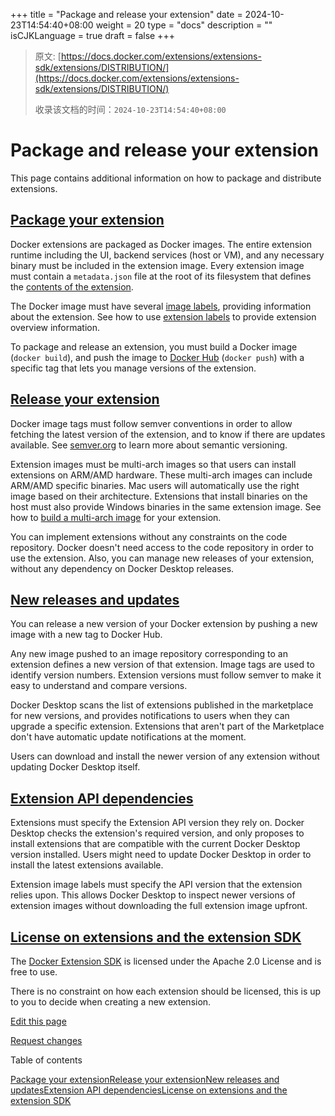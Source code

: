 +++
title = "Package and release your extension"
date = 2024-10-23T14:54:40+08:00
weight = 20
type = "docs"
description = ""
isCJKLanguage = true
draft = false
+++

> 原文: [https://docs.docker.com/extensions/extensions-sdk/extensions/DISTRIBUTION/](https://docs.docker.com/extensions/extensions-sdk/extensions/DISTRIBUTION/)
>
> 收录该文档的时间：`2024-10-23T14:54:40+08:00`

# Package and release your extension

This page contains additional information on how to package and distribute extensions.

## [Package your extension](https://docs.docker.com/extensions/extensions-sdk/extensions/DISTRIBUTION/#package-your-extension)

Docker extensions are packaged as Docker images. The entire extension runtime including the UI, backend services (host or VM), and any necessary binary must be included in the extension image. Every extension image must contain a `metadata.json` file at the root of its filesystem that defines the [contents of the extension](https://docs.docker.com/extensions/extensions-sdk/architecture/metadata/).

The Docker image must have several [image labels](https://docs.docker.com/extensions/extensions-sdk/extensions/labels/), providing information about the extension. See how to use [extension labels](https://docs.docker.com/extensions/extensions-sdk/extensions/labels/) to provide extension overview information.

To package and release an extension, you must build a Docker image (`docker build`), and push the image to [Docker Hub](https://hub.docker.com/) (`docker push`) with a specific tag that lets you manage versions of the extension.

## [Release your extension](https://docs.docker.com/extensions/extensions-sdk/extensions/DISTRIBUTION/#release-your-extension)

Docker image tags must follow semver conventions in order to allow fetching the latest version of the extension, and to know if there are updates available. See [semver.org](https://semver.org/) to learn more about semantic versioning.

Extension images must be multi-arch images so that users can install extensions on ARM/AMD hardware. These multi-arch images can include ARM/AMD specific binaries. Mac users will automatically use the right image based on their architecture. Extensions that install binaries on the host must also provide Windows binaries in the same extension image. See how to [build a multi-arch image](https://docs.docker.com/extensions/extensions-sdk/extensions/multi-arch/) for your extension.

You can implement extensions without any constraints on the code repository. Docker doesn't need access to the code repository in order to use the extension. Also, you can manage new releases of your extension, without any dependency on Docker Desktop releases.

## [New releases and updates](https://docs.docker.com/extensions/extensions-sdk/extensions/DISTRIBUTION/#new-releases-and-updates)

You can release a new version of your Docker extension by pushing a new image with a new tag to Docker Hub.

Any new image pushed to an image repository corresponding to an extension defines a new version of that extension. Image tags are used to identify version numbers. Extension versions must follow semver to make it easy to understand and compare versions.

Docker Desktop scans the list of extensions published in the marketplace for new versions, and provides notifications to users when they can upgrade a specific extension. Extensions that aren't part of the Marketplace don't have automatic update notifications at the moment.

Users can download and install the newer version of any extension without updating Docker Desktop itself.

## [Extension API dependencies](https://docs.docker.com/extensions/extensions-sdk/extensions/DISTRIBUTION/#extension-api-dependencies)

Extensions must specify the Extension API version they rely on. Docker Desktop checks the extension's required version, and only proposes to install extensions that are compatible with the current Docker Desktop version installed. Users might need to update Docker Desktop in order to install the latest extensions available.

Extension image labels must specify the API version that the extension relies upon. This allows Docker Desktop to inspect newer versions of extension images without downloading the full extension image upfront.

## [License on extensions and the extension SDK](https://docs.docker.com/extensions/extensions-sdk/extensions/DISTRIBUTION/#license-on-extensions-and-the-extension-sdk)

The [Docker Extension SDK](https://www.npmjs.com/package/@docker/extension-api-client) is licensed under the Apache 2.0 License and is free to use.

There is no constraint on how each extension should be licensed, this is up to you to decide when creating a new extension.

[Edit this page](https://github.com/docker/docs/edit/main/content/manuals/extensions/extensions-sdk/extensions/DISTRIBUTION.md)

[Request changes](https://github.com/docker/docs/issues/new?template=doc_issue.yml&location=https%3a%2f%2fdocs.docker.com%2fextensions%2fextensions-sdk%2fextensions%2fDISTRIBUTION%2f&labels=status%2Ftriage)

Table of contents

[Package your extension](https://docs.docker.com/extensions/extensions-sdk/extensions/DISTRIBUTION/#package-your-extension)[Release your extension](https://docs.docker.com/extensions/extensions-sdk/extensions/DISTRIBUTION/#release-your-extension)[New releases and updates](https://docs.docker.com/extensions/extensions-sdk/extensions/DISTRIBUTION/#new-releases-and-updates)[Extension API dependencies](https://docs.docker.com/extensions/extensions-sdk/extensions/DISTRIBUTION/#extension-api-dependencies)[License on extensions and the extension SDK](https://docs.docker.com/extensions/extensions-sdk/extensions/DISTRIBUTION/#license-on-extensions-and-the-extension-sdk)
